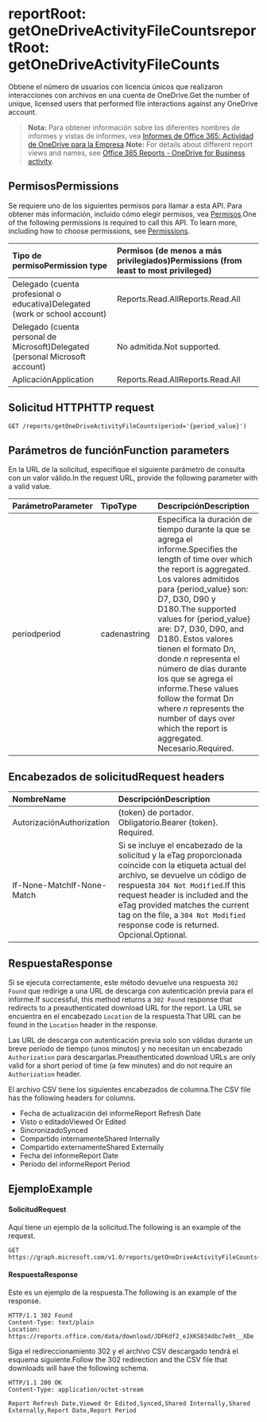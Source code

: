 # <a name="reportroot-getonedriveactivityfilecounts"></a><span data-ttu-id="e2b96-101">reportRoot: getOneDriveActivityFileCounts</span><span class="sxs-lookup"><span data-stu-id="e2b96-101">reportRoot: getOneDriveActivityFileCounts</span></span>

<span data-ttu-id="e2b96-102">Obtiene el número de usuarios con licencia únicos que realizaron interacciones con archivos en una cuenta de OneDrive.</span><span class="sxs-lookup"><span data-stu-id="e2b96-102">Get the number of unique, licensed users that performed file interactions against any OneDrive account.</span></span>

> <span data-ttu-id="e2b96-103">**Nota:** Para obtener información sobre los diferentes nombres de informes y vistas de informes, vea [Informes de Office 365: Actividad de OneDrive para la Empresa](https://support.office.com/client/OneDrive-for-Business-user-activity-8bbe4bf8-221b-46d6-99a5-2fb3c8ef9353).</span><span class="sxs-lookup"><span data-stu-id="e2b96-103">**Note:** For details about different report views and names, see [Office 365 Reports - OneDrive for Business activity](https://support.office.com/client/OneDrive-for-Business-user-activity-8bbe4bf8-221b-46d6-99a5-2fb3c8ef9353).</span></span>

## <a name="permissions"></a><span data-ttu-id="e2b96-104">Permisos</span><span class="sxs-lookup"><span data-stu-id="e2b96-104">Permissions</span></span>

<span data-ttu-id="e2b96-p101">Se requiere uno de los siguientes permisos para llamar a esta API. Para obtener más información, incluido cómo elegir permisos, vea [Permisos](../../../concepts/permissions_reference.md).</span><span class="sxs-lookup"><span data-stu-id="e2b96-p101">One of the following permissions is required to call this API. To learn more, including how to choose permissions, see [Permissions](../../../concepts/permissions_reference.md).</span></span>

| <span data-ttu-id="e2b96-107">Tipo de permiso</span><span class="sxs-lookup"><span data-stu-id="e2b96-107">Permission type</span></span>                        | <span data-ttu-id="e2b96-108">Permisos (de menos a más privilegiados)</span><span class="sxs-lookup"><span data-stu-id="e2b96-108">Permissions (from least to most privileged)</span></span> |
| :------------------------------------- | :--------------------------------------- |
| <span data-ttu-id="e2b96-109">Delegado (cuenta profesional o educativa)</span><span class="sxs-lookup"><span data-stu-id="e2b96-109">Delegated (work or school account)</span></span>     | <span data-ttu-id="e2b96-110">Reports.Read.All</span><span class="sxs-lookup"><span data-stu-id="e2b96-110">Reports.Read.All</span></span>                         |
| <span data-ttu-id="e2b96-111">Delegado (cuenta personal de Microsoft)</span><span class="sxs-lookup"><span data-stu-id="e2b96-111">Delegated (personal Microsoft account)</span></span> | <span data-ttu-id="e2b96-112">No admitida.</span><span class="sxs-lookup"><span data-stu-id="e2b96-112">Not supported.</span></span>                           |
| <span data-ttu-id="e2b96-113">Aplicación</span><span class="sxs-lookup"><span data-stu-id="e2b96-113">Application</span></span>                            | <span data-ttu-id="e2b96-114">Reports.Read.All</span><span class="sxs-lookup"><span data-stu-id="e2b96-114">Reports.Read.All</span></span>                         |

## <a name="http-request"></a><span data-ttu-id="e2b96-115">Solicitud HTTP</span><span class="sxs-lookup"><span data-stu-id="e2b96-115">HTTP request</span></span>

<!-- { "blockType": "ignored" } --> 

```http
GET /reports/getOneDriveActivityFileCounts(period='{period_value}')
```

## <a name="function-parameters"></a><span data-ttu-id="e2b96-116">Parámetros de función</span><span class="sxs-lookup"><span data-stu-id="e2b96-116">Function parameters</span></span>

<span data-ttu-id="e2b96-117">En la URL de la solicitud, especifique el siguiente parámetro de consulta con un valor válido.</span><span class="sxs-lookup"><span data-stu-id="e2b96-117">In the request URL, provide the following parameter with a valid value.</span></span>

| <span data-ttu-id="e2b96-118">Parámetro</span><span class="sxs-lookup"><span data-stu-id="e2b96-118">Parameter</span></span> | <span data-ttu-id="e2b96-119">Tipo</span><span class="sxs-lookup"><span data-stu-id="e2b96-119">Type</span></span>   | <span data-ttu-id="e2b96-120">Descripción</span><span class="sxs-lookup"><span data-stu-id="e2b96-120">Description</span></span>                              |
| :-------- | :----- | :--------------------------------------- |
| <span data-ttu-id="e2b96-121">period</span><span class="sxs-lookup"><span data-stu-id="e2b96-121">period</span></span>    | <span data-ttu-id="e2b96-122">cadena</span><span class="sxs-lookup"><span data-stu-id="e2b96-122">string</span></span> | <span data-ttu-id="e2b96-123">Especifica la duración de tiempo durante la que se agrega el informe.</span><span class="sxs-lookup"><span data-stu-id="e2b96-123">Specifies the length of time over which the report is aggregated.</span></span> <span data-ttu-id="e2b96-124">Los valores admitidos para {period_value} son: D7, D30, D90 y D180.</span><span class="sxs-lookup"><span data-stu-id="e2b96-124">The supported values for {period_value} are: D7, D30, D90, and D180.</span></span> <span data-ttu-id="e2b96-125">Estos valores tienen el formato D*n*, donde *n* representa el número de días durante los que se agrega el informe.</span><span class="sxs-lookup"><span data-stu-id="e2b96-125">These values follow the format D*n* where *n* represents the number of days over which the report is aggregated.</span></span> <span data-ttu-id="e2b96-126">Necesario.</span><span class="sxs-lookup"><span data-stu-id="e2b96-126">Required.</span></span> |

## <a name="request-headers"></a><span data-ttu-id="e2b96-127">Encabezados de solicitud</span><span class="sxs-lookup"><span data-stu-id="e2b96-127">Request headers</span></span>

| <span data-ttu-id="e2b96-128">Nombre</span><span class="sxs-lookup"><span data-stu-id="e2b96-128">Name</span></span>          | <span data-ttu-id="e2b96-129">Descripción</span><span class="sxs-lookup"><span data-stu-id="e2b96-129">Description</span></span>                              |
| :------------ | :--------------------------------------- |
| <span data-ttu-id="e2b96-130">Autorización</span><span class="sxs-lookup"><span data-stu-id="e2b96-130">Authorization</span></span> | <span data-ttu-id="e2b96-p103">{token} de portador. Obligatorio.</span><span class="sxs-lookup"><span data-stu-id="e2b96-p103">Bearer {token}. Required.</span></span>                |
| <span data-ttu-id="e2b96-133">If-None-Match</span><span class="sxs-lookup"><span data-stu-id="e2b96-133">If-None-Match</span></span> | <span data-ttu-id="e2b96-134">Si se incluye el encabezado de la solicitud y la eTag proporcionada coincide con la etiqueta actual del archivo, se devuelve un código de respuesta `304 Not Modified`.</span><span class="sxs-lookup"><span data-stu-id="e2b96-134">If this request header is included and the eTag provided matches the current tag on the file, a `304 Not Modified` response code is returned.</span></span> <span data-ttu-id="e2b96-135">Opcional.</span><span class="sxs-lookup"><span data-stu-id="e2b96-135">Optional.</span></span> |

## <a name="response"></a><span data-ttu-id="e2b96-136">Respuesta</span><span class="sxs-lookup"><span data-stu-id="e2b96-136">Response</span></span>

<span data-ttu-id="e2b96-137">Si se ejecuta correctamente, este método devuelve una respuesta `302 Found` que redirige a una URL de descarga con autenticación previa para el informe.</span><span class="sxs-lookup"><span data-stu-id="e2b96-137">If successful, this method returns a `302 Found` response that redirects to a preauthenticated download URL for the report.</span></span> <span data-ttu-id="e2b96-138">La URL se encuentra en el encabezado `Location` de la respuesta.</span><span class="sxs-lookup"><span data-stu-id="e2b96-138">That URL can be found in the `Location` header in the response.</span></span>

<span data-ttu-id="e2b96-139">Las URL de descarga con autenticación previa solo son válidas durante un breve período de tiempo (unos minutos) y no necesitan un encabezado `Authorization` para descargarlas.</span><span class="sxs-lookup"><span data-stu-id="e2b96-139">Preauthenticated download URLs are only valid for a short period of time (a few minutes) and do not require an `Authorization` header.</span></span>

<span data-ttu-id="e2b96-140">El archivo CSV tiene los siguientes encabezados de columna.</span><span class="sxs-lookup"><span data-stu-id="e2b96-140">The CSV file has the following headers for columns.</span></span>

- <span data-ttu-id="e2b96-141">Fecha de actualización del informe</span><span class="sxs-lookup"><span data-stu-id="e2b96-141">Report Refresh Date</span></span>
- <span data-ttu-id="e2b96-142">Visto o editado</span><span class="sxs-lookup"><span data-stu-id="e2b96-142">Viewed Or Edited</span></span>
- <span data-ttu-id="e2b96-143">Sincronizado</span><span class="sxs-lookup"><span data-stu-id="e2b96-143">Synced</span></span>
- <span data-ttu-id="e2b96-144">Compartido internamente</span><span class="sxs-lookup"><span data-stu-id="e2b96-144">Shared Internally</span></span>
- <span data-ttu-id="e2b96-145">Compartido externamente</span><span class="sxs-lookup"><span data-stu-id="e2b96-145">Shared Externally</span></span>
- <span data-ttu-id="e2b96-146">Fecha del informe</span><span class="sxs-lookup"><span data-stu-id="e2b96-146">Report Date</span></span>
- <span data-ttu-id="e2b96-147">Período del informe</span><span class="sxs-lookup"><span data-stu-id="e2b96-147">Report Period</span></span>

## <a name="example"></a><span data-ttu-id="e2b96-148">Ejemplo</span><span class="sxs-lookup"><span data-stu-id="e2b96-148">Example</span></span>

#### <a name="request"></a><span data-ttu-id="e2b96-149">Solicitud</span><span class="sxs-lookup"><span data-stu-id="e2b96-149">Request</span></span>

<span data-ttu-id="e2b96-150">Aquí tiene un ejemplo de la solicitud.</span><span class="sxs-lookup"><span data-stu-id="e2b96-150">The following is an example of the request.</span></span>

<!--{
  "blockType": "request",
  "isComposable": true,
  "name": "reportroot_getonedriveactivityfilecounts"
}-->

```http
GET https://graph.microsoft.com/v1.0/reports/getOneDriveActivityFileCounts(period='D7')
```

#### <a name="response"></a><span data-ttu-id="e2b96-151">Respuesta</span><span class="sxs-lookup"><span data-stu-id="e2b96-151">Response</span></span>

<span data-ttu-id="e2b96-152">Este es un ejemplo de la respuesta.</span><span class="sxs-lookup"><span data-stu-id="e2b96-152">The following is an example of the response.</span></span>

<!-- {
  "blockType": "response",
  "truncated": true,
  "@odata.type": "microsoft.graph.report"
} -->

```http
HTTP/1.1 302 Found
Content-Type: text/plain
Location: https://reports.office.com/data/download/JDFKdf2_eJXKS034dbc7e0t__XDe
```

<span data-ttu-id="e2b96-153">Siga el redireccionamiento 302 y el archivo CSV descargado tendrá el esquema siguiente.</span><span class="sxs-lookup"><span data-stu-id="e2b96-153">Follow the 302 redirection and the CSV file that downloads will have the following schema.</span></span>

<!-- { "blockType": "ignored" } --> 

```http
HTTP/1.1 200 OK
Content-Type: application/octet-stream

Report Refresh Date,Viewed Or Edited,Synced,Shared Internally,Shared Externally,Report Date,Report Period
```
